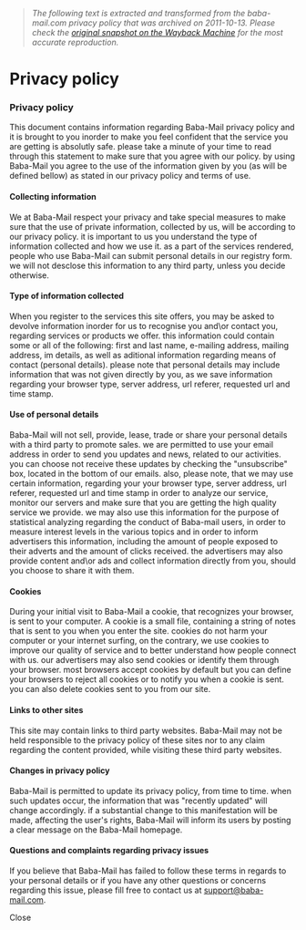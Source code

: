 > *The following text is extracted and transformed from the baba-mail.com privacy policy that was archived on 2011-10-13. Please check the [original snapshot on the Wayback Machine](https://web.archive.org/web/20111013120903id_/http%3A//baba-mail.com/support/privacy.htm) for the most accurate reproduction.*

# Privacy policy

[](https://web.archive.org/)

### Privacy policy

This document contains information regarding Baba-Mail privacy policy and it is brought to you inorder to make you feel confident that the service you are getting is absolutly safe. please take a minute of your time to read through this statement to make sure that you agree with our policy. by using Baba-Mail you agree to the use of the information given by you (as will be defined bellow) as stated in our privacy policy and terms of use.

  


#### Collecting information

We at Baba-Mail respect your privacy and take special measures to make sure that the use of private information, collected by us, will be according to our privacy policy. it is important to us you understand the type of information collected and how we use it. as a part of the services rendered, people who use Baba-Mail can submit personal details in our registry form. we will not desclose this information to any third party, unless you decide otherwise.

  


#### Type of information collected

When you register to the services this site offers, you may be asked to devolve information inorder for us to recognise you and\or contact you, regarding services or products we offer. this information could contain some or all of the following: first and last name, e-mailing address, mailing address, im details, as well as aditional information regarding means of contact (personal details). please note that personal details may include information that was not given directly by you, as we save information regarding your browser type, server address, url referer, requested url and time stamp.

  


#### Use of personal details

Baba-Mail will not sell, provide, lease, trade or share your personal details with a third party to promote sales. we are permitted to use your email address in order to send you updates and news, related to our activities. you can choose not receive these updates by checking the "unsubscribe" box, located in the bottom of our emails. also, please note, that we may use certain information, regarding your your browser type, server address, url referer, requested url and time stamp in order to analyze our service, monitor our servers and make sure that you are getting the high quality service we provide. we may also use this information for the purpose of statistical analyzing regarding the conduct of Baba-mail users, in order to measure interest levels in the various topics and in order to inform advertisers this information, including the amount of people exposed to their adverts and the amount of clicks received. the advertisers may also provide content and\or ads and collect information directly from you, should you choose to share it with them.

  


#### Cookies

During your initial visit to Baba-Mail a cookie, that recognizes your browser, is sent to your computer. A cookie is a small file, containing a string of notes that is sent to you when you enter the site. cookies do not harm your computer or your internet surfing, on the contrary, we use cookies to improve our quality of service and to better understand how people connect with us. our advertisers may also send cookies or identify them through your browser. most browsers accept cookies by default but you can define your browsers to reject all cookies or to notify you when a cookie is sent. you can also delete cookies sent to you from our site.

  


#### Links to other sites

This site may contain links to third party websites. Baba-Mail may not be held responsible to the privacy policy of these sites nor to any claim regarding the content provided, while visiting these third party websites.

  


#### Changes in privacy policy

Baba-Mail is permitted to update its privacy policy, from time to time. when such updates occur, the information that was "recently updated" will change accordingly. if a substantial change to this manifestation will be made, affecting the user's rights, Baba-Mail will inform its users by posting a clear message on the Baba-Mail homepage.

  


#### Questions and complaints regarding privacy issues

If you believe that Baba-Mail has failed to follow these terms in regards to your personal details or if you have any other questions or concerns regarding this issue, please fill free to contact us at support@baba-mail.com.

Close
